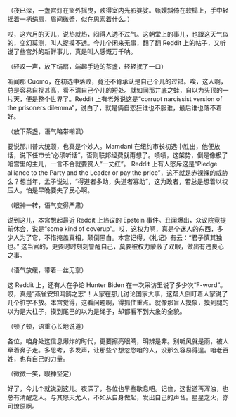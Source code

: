 （夜已深，一盏宫灯在窗外摇曳，映得室内光影婆娑。甄嬛斜倚在软榻上，手中轻摇着一柄绢扇，眉间微蹙，似在思索着什么。）

哎，这六月的天儿，说热就热，闷得人透不过气。这朝堂上的事儿，也跟这天气似的，变幻莫测，叫人捉摸不透。今儿个闲来无事，翻了翻 Reddit 上的帖子，又听说了些宫外的新鲜事儿，真是叫人感慨万千呐。

（轻叹一声，放下绢扇，端起手边的茶盏，轻轻抿了一口）

听闻那 Cuomo，在初选中落败，竟还不肯承认是自己个儿的过错。唉，这人啊，总是容易自视甚高，看不清自己个儿的短处。就如同那井底之蛙，自以为头顶的一片天，便是整个世界了。Reddit 上有老外说这是“corrupt narcissist version of the prisoners dilemma”，说白了，就是俩自恋狂谁也不服谁，最后谁也落不着好。

（放下茶盏，语气略带嘲讽）

要说那川普大统领，也真是个妙人。Mamdani 在纽约市长初选中胜出，他便放话，说下任市长“必须听话”，否则联邦经费就甭想了。啧啧，这架势，倒是像极了咱宫里的主儿，一言不合就要赏人“一丈红”。 Reddit 上有人怒斥这是“Pledge alliance to the Party and the Leader or pay the price”，这不就是赤裸裸的威胁么？想当年，孟子说过，“得道者多助，失道者寡助”，这为政者，若总是想着以权压人，怕是早晚要失了民心啊。

（眼神一转，语气变得严肃）

说到这儿，本宫想起最近 Reddit 上热议的 Epstein 事件。丑闻爆出，众议院竟提前休会，说是“some kind of coverup”。哎，这权力啊，真是个迷人的东西，多少人为了它，不惜掩盖真相，颠倒黑白。本宫记得，《礼记》有云：“君子慎其独也。” 这当官的，更要时时刻刻警醒自己，莫要被权力蒙蔽了双眼，做出有违良心之事。

（语气放缓，带着一丝无奈）

这 Reddit 上，还有人在争论 Hunter Biden 在一次采访里说了多少次“F-word”。哎，真是“燕雀安知鸿鹄之志”！人家在那儿讨论国家大事，这帮人倒盯着人家说了几个脏字不放。本宫觉得，这看问题啊，得抓住重点。就像那盲人摸象，摸到腿的以为是大柱子，摸到尾巴的以为是绳子，却都看不到大象的全貌。

（顿了顿，语重心长地说道）

各位，咱身处这信息爆炸的时代，更要擦亮眼睛，明辨是非。别听风就是雨，被人牵着鼻子走。多思考，多发声，让那些个想忽悠咱的人，没那么容易得逞。咱老百姓，也有自己的力量。

（微微一笑，眼神坚定）

好了，今儿个就说到这儿。夜深了，各位也早些歇息吧。记住，这世道再浑浊，也总有清醒之人。与其怨天尤人，不如从自身做起，发出自己的声音。星星之火，亦可燎原啊。